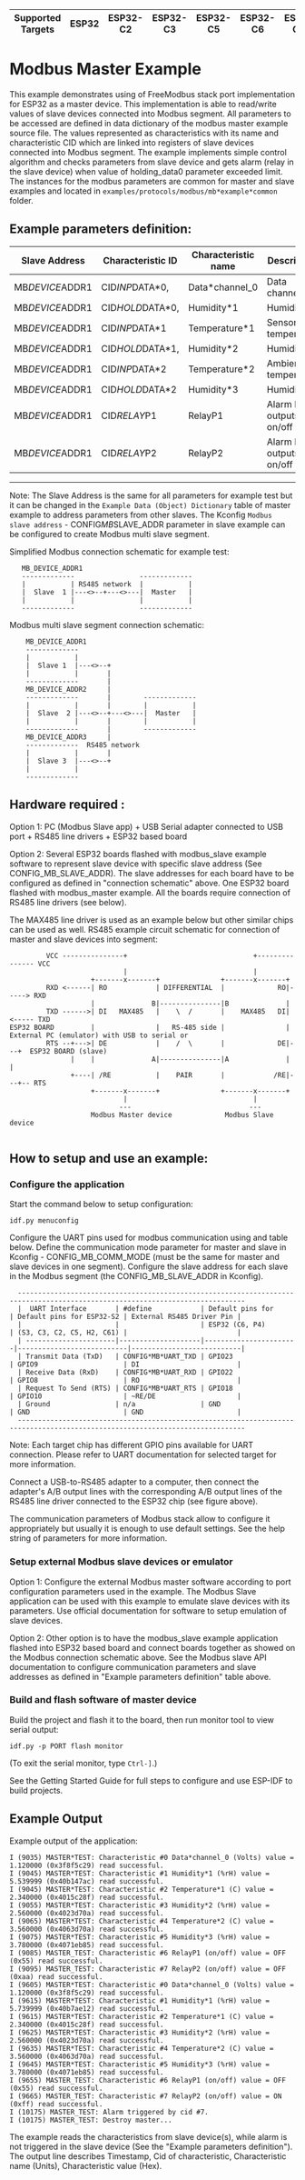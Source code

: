 | Supported Targets | ESP32 | ESP32-C2 | ESP32-C3 | ESP32-C5 | ESP32-C6 | ESP32-C61 | ESP32-H2 | ESP32-P4 | ESP32-S2 | ESP32-S3 |
| ----------------- | ----- | -------- | -------- | -------- | -------- | --------- | -------- | -------- | -------- | -------- |

# Modbus Master Example

This example demonstrates using of FreeModbus stack port implementation for ESP32 as a master device. 
This implementation is able to read/write values of slave devices connected into Modbus segment. All parameters to be accessed are defined in data dictionary of the modbus master example source file.
The values represented as characteristics with its name and characteristic CID which are linked into registers of slave devices connected into Modbus segment. 
The example implements simple control algorithm and checks parameters from slave device and gets alarm (relay in the slave device) when value of holding_data0 parameter exceeded limit.
The instances for the modbus parameters are common for master and slave examples and located in `examples/protocols/modbus/mb*example*common` folder.

Example parameters definition:
--------------------------------------------------------------------------------------------------
| Slave Address       | Characteristic ID    | Characteristic name  | Description                |
|---------------------|----------------------|----------------------|----------------------------|
| MB*DEVICE*ADDR1     | CID*INP*DATA*0,      | Data*channel_0       | Data channel 1             |
| MB*DEVICE*ADDR1     | CID*HOLD*DATA*0,     | Humidity*1           | Humidity 1                 |
| MB*DEVICE*ADDR1     | CID*INP*DATA*1       | Temperature*1        | Sensor temperature         |
| MB*DEVICE*ADDR1     | CID*HOLD*DATA*1,     | Humidity*2           | Humidity 2                 |
| MB*DEVICE*ADDR1     | CID*INP*DATA*2       | Temperature*2        | Ambient temperature        |
| MB*DEVICE*ADDR1     | CID*HOLD*DATA*2      | Humidity*3           | Humidity 3                 |
| MB*DEVICE*ADDR1     | CID*RELAY*P1         | RelayP1              | Alarm Relay outputs on/off |
| MB*DEVICE*ADDR1     | CID*RELAY*P2         | RelayP2              | Alarm Relay outputs on/off |
--------------------------------------------------------------------------------------------------
Note: The Slave Address is the same for all parameters for example test but it can be changed in the ```Example Data (Object) Dictionary``` table of master example to address parameters from other slaves.
The Kconfig ```Modbus slave address``` - CONFIG*MB*SLAVE_ADDR parameter in slave example can be configured to create Modbus multi slave segment.

Simplified Modbus connection schematic for example test:
 ```
    MB_DEVICE_ADDR1
    -------------                -------------
    |           | RS485 network  |           |
    |  Slave  1 |---<>--+---<>---|  Master   |
    |           |                |           |
    -------------                -------------
```
Modbus multi slave segment connection schematic:
```
    MB_DEVICE_ADDR1
    -------------
    |           |   
    |  Slave 1  |---<>--+
    |           |       |
    -------------       |
    MB_DEVICE_ADDR2     |
    -------------       |        -------------
    |           |       |        |           |
    |  Slave  2 |---<>--+---<>---|  Master   |
    |           |       |        |           |
    -------------       |        -------------
    MB_DEVICE_ADDR3     |
    -------------  RS485 network
    |           |       |
    |  Slave 3  |---<>--+
    |           |
    -------------
```

## Hardware required :
Option 1:
PC (Modbus Slave app) + USB Serial adapter connected to USB port + RS485 line drivers + ESP32 based board  

Option 2:
Several ESP32 boards flashed with modbus_slave example software to represent slave device with specific slave address (See CONFIG_MB_SLAVE_ADDR). The slave addresses for each board have to be configured as defined in "connection schematic" above.
One ESP32 board flashed with modbus_master example. All the boards require connection of RS485 line drivers (see below).

The MAX485 line driver is used as an example below but other similar chips can be used as well.
RS485 example circuit schematic for connection of master and slave devices into segment:
```
         VCC ---------------+                               +--------------- VCC
                            |                               |
                    +-------x-------+               +-------x-------+
         RXD <------| RO            | DIFFERENTIAL  |             RO|-----> RXD
                    |              B|---------------|B              |
         TXD ------>| DI   MAX485   |    \  /       |    MAX485   DI|<----- TXD
ESP32 BOARD         |               |   RS-485 side |               |      External PC (emulator) with USB to serial or
         RTS --+--->| DE            |    /  \       |             DE|---+  ESP32 BOARD (slave)
               |    |              A|---------------|A              |   |
               +----| /RE           |    PAIR       |            /RE|---+-- RTS
                    +-------x-------+               +-------x-------+
                            |                               |
                           ---                             --- 
                    Modbus Master device             Modbus Slave device
                           
```

## How to setup and use an example:

### Configure the application
Start the command below to setup configuration:
```
idf.py menuconfig
```
Configure the UART pins used for modbus communication using and table below.
Define the communication mode parameter for master and slave in Kconfig - CONFIG_MB_COMM_MODE (must be the same for master and slave devices in one segment).
Configure the slave address for each slave in the Modbus segment (the CONFIG_MB_SLAVE_ADDR in Kconfig).
```
  ------------------------------------------------------------------------------------------------------------------------------
  |  UART Interface       | #define            | Default pins for      | Default pins for ESP32-S2 | External RS485 Driver Pin |
  |                       |                    | ESP32 (C6, P4)        | (S3, C3, C2, C5, H2, C61) |                           |
  | ----------------------|--------------------|-----------------------|---------------------------|---------------------------|
  | Transmit Data (TxD)   | CONFIG*MB*UART_TXD | GPIO23                | GPIO9                     | DI                        |
  | Receive Data (RxD)    | CONFIG*MB*UART_RXD | GPIO22                | GPIO8                     | RO                        |
  | Request To Send (RTS) | CONFIG*MB*UART_RTS | GPIO18                | GPIO10                    | ~RE/DE                    |
  | Ground                | n/a                | GND                   | GND                       | GND                       |
  ------------------------------------------------------------------------------------------------------------------------------
```
Note: Each target chip has different GPIO pins available for UART connection. Please refer to UART documentation for selected target for more information.

Connect a USB-to-RS485 adapter to a computer, then connect the adapter's A/B output lines with the corresponding A/B output lines of the RS485 line driver connected to the ESP32 chip (see figure above).

The communication parameters of Modbus stack allow to configure it appropriately but usually it is enough to use default settings.
See the help string of parameters for more information.

### Setup external Modbus slave devices or emulator
Option 1:
Configure the external Modbus master software according to port configuration parameters used in the example. The Modbus Slave application can be used with this example to emulate slave devices with its parameters. Use official documentation for software to setup emulation of slave devices.

Option 2:
Other option is to have the modbus_slave example application flashed into ESP32 based board and connect boards together as showed on the Modbus connection schematic above. See the Modbus slave API documentation to configure communication parameters and slave addresses as defined in "Example parameters definition" table above.

### Build and flash software of master device
Build the project and flash it to the board, then run monitor tool to view serial output:
```
idf.py -p PORT flash monitor
```

(To exit the serial monitor, type ``Ctrl-]``.)

See the Getting Started Guide for full steps to configure and use ESP-IDF to build projects.

## Example Output
Example output of the application:
```
I (9035) MASTER*TEST: Characteristic #0 Data*channel_0 (Volts) value = 1.120000 (0x3f8f5c29) read successful.
I (9045) MASTER*TEST: Characteristic #1 Humidity*1 (%rH) value = 5.539999 (0x40b147ac) read successful.
I (9045) MASTER*TEST: Characteristic #2 Temperature*1 (C) value = 2.340000 (0x4015c28f) read successful.
I (9055) MASTER*TEST: Characteristic #3 Humidity*2 (%rH) value = 2.560000 (0x4023d70a) read successful.
I (9065) MASTER*TEST: Characteristic #4 Temperature*2 (C) value = 3.560000 (0x4063d70a) read successful.
I (9075) MASTER*TEST: Characteristic #5 Humidity*3 (%rH) value = 3.780000 (0x4071eb85) read successful.
I (9085) MASTER_TEST: Characteristic #6 RelayP1 (on/off) value = OFF (0x55) read successful.
I (9095) MASTER_TEST: Characteristic #7 RelayP2 (on/off) value = OFF (0xaa) read successful.
I (9605) MASTER*TEST: Characteristic #0 Data*channel_0 (Volts) value = 1.120000 (0x3f8f5c29) read successful.
I (9615) MASTER*TEST: Characteristic #1 Humidity*1 (%rH) value = 5.739999 (0x40b7ae12) read successful.
I (9615) MASTER*TEST: Characteristic #2 Temperature*1 (C) value = 2.340000 (0x4015c28f) read successful.
I (9625) MASTER*TEST: Characteristic #3 Humidity*2 (%rH) value = 2.560000 (0x4023d70a) read successful.
I (9635) MASTER*TEST: Characteristic #4 Temperature*2 (C) value = 3.560000 (0x4063d70a) read successful.
I (9645) MASTER*TEST: Characteristic #5 Humidity*3 (%rH) value = 3.780000 (0x4071eb85) read successful.
I (9655) MASTER_TEST: Characteristic #6 RelayP1 (on/off) value = OFF (0x55) read successful.
I (9665) MASTER_TEST: Characteristic #7 RelayP2 (on/off) value = ON (0xff) read successful.
I (10175) MASTER_TEST: Alarm triggered by cid #7.
I (10175) MASTER_TEST: Destroy master...

```
The example reads the characteristics from slave device(s), while alarm is not triggered in the slave device (See the "Example parameters definition"). The output line describes Timestamp, Cid of characteristic, Characteristic name (Units), Characteristic value (Hex).

